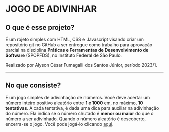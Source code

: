 # JOGO DE ADIVINHAR

## O que é esse projeto?

É um rojeto simples com HTML, CSS e Javascript visando criar um repositório git no GitHub a ser entregue como trabalho para aprovação parcial na disciplina **Práticas e Ferramentas de Desenvolvimento de Software** (SPOPFDS), no Instituto Federal de São Paulo.

Realizado por Alyson César Fumagalli dos Santos Júnior, período 2023/1.

***

## No que consiste?

É um jogo simples de adivinhação de números. Você deve acertar um número inteiro positivo aleatório entre **1 e 1000** em, no máximo, **10 tentativas**.
A cada tentativa, é dada uma dica para auxiliar na adivinhação do número. Ela indica se o número chutado é **menor ou maior** do que o número a ser adivinhado.
Quando o número aleatório é descoberto, encerra-se o jogo.
Você pode jogá-lo clicando [aqui](https://alyson-fumagalli.github.io/jogo-de-adivinhar/).